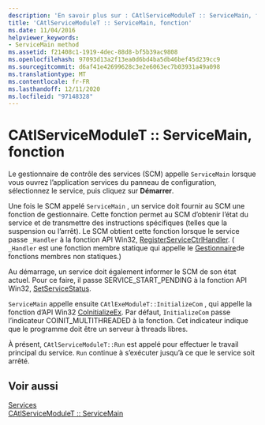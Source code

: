 ```yaml
---
description: 'En savoir plus sur : CAtlServiceModuleT :: ServiceMain, fonction'
title: 'CAtlServiceModuleT :: ServiceMain, fonction'
ms.date: 11/04/2016
helpviewer_keywords:
- ServiceMain method
ms.assetid: f21408c1-1919-4dec-88d8-bf5b39ac9808
ms.openlocfilehash: 97093d13a2f13ea0d6bd4ba5db46bef45d239cc9
ms.sourcegitcommit: d6af41e42699628c3e2e6063ec7b03931a49a098
ms.translationtype: MT
ms.contentlocale: fr-FR
ms.lasthandoff: 12/11/2020
ms.locfileid: "97148328"
---
```

# <a name="catlservicemoduletservicemain-function"></a>CAtlServiceModuleT :: ServiceMain, fonction

Le gestionnaire de contrôle des services (SCM) appelle `ServiceMain` lorsque vous ouvrez l’application services du panneau de configuration, sélectionnez le service, puis cliquez sur **Démarrer**.

Une fois le SCM appelé `ServiceMain` , un service doit fournir au SCM une fonction de gestionnaire. Cette fonction permet au SCM d’obtenir l’état du service et de transmettre des instructions spécifiques (telles que la suspension ou l’arrêt). Le SCM obtient cette fonction lorsque le service passe `_Handler` à la fonction API Win32, [RegisterServiceCtrlHandler](/windows/win32/api/winsvc/nf-winsvc-registerservicectrlhandlerw). ( `_Handler` est une fonction membre statique qui appelle le [Gestionnaire](../atl/reference/catlservicemodulet-class.md#handler)de fonctions membres non statiques.)

Au démarrage, un service doit également informer le SCM de son état actuel. Pour ce faire, il passe SERVICE_START_PENDING à la fonction API Win32, [SetServiceStatus](/windows/win32/api/winsvc/nf-winsvc-setservicestatus).

`ServiceMain` appelle ensuite `CAtlExeModuleT::InitializeCom` , qui appelle la fonction d’API Win32 [CoInitializeEx](/windows/win32/api/combaseapi/nf-combaseapi-coinitializeex). Par défaut, `InitializeCom` passe l’indicateur COINIT_MULTITHREADED à la fonction. Cet indicateur indique que le programme doit être un serveur à threads libres.

À présent, `CAtlServiceModuleT::Run` est appelé pour effectuer le travail principal du service. `Run` continue à s’exécuter jusqu’à ce que le service soit arrêté.

## <a name="see-also"></a>Voir aussi

[Services](../atl/atl-services.md)<br/>
[CAtlServiceModuleT :: ServiceMain](../atl/reference/catlservicemodulet-class.md#servicemain)
